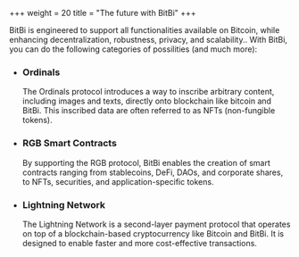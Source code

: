 +++
weight = 20
title = "The future with BitBi"
+++

BitBi is engineered to support all functionalities available on Bitcoin, while enhancing decentralization, robustness, privacy, and scalability.. With BitBi, you can do the following categories of possilities (and much more):

* ### Ordinals

  The Ordinals protocol introduces a way to inscribe arbitrary content, including images and texts, directly onto blockchain like bitcoin and BitBi. This inscribed data are often referred to as NFTs (non-fungible tokens).

* ### RGB Smart Contracts

  By supporting the RGB protocol, BitBi enables the creation of smart contracts ranging from stablecoins, DeFi, DAOs, and corporate shares, to NFTs, securities, and application-specific tokens.

* ### Lightning Network

  The Lightning Network is a second-layer payment protocol that operates on top of a blockchain-based cryptocurrency like Bitcoin and BitBi. It is designed to enable faster and more cost-effective transactions.
